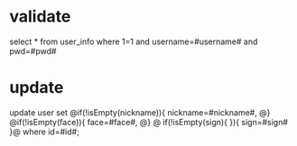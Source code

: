validate
===
select * from user_info where 1=1 and username=#username# and pwd=#pwd#

update
===
update user set
@if(!isEmpty(nickname)){
nickname=#nickname#,
@}
@if(!isEmpty(face)){
face=#face#,
@}
@
if(!isEmpty(sign){
}){
sign=#sign#
}@
where id=#id#;